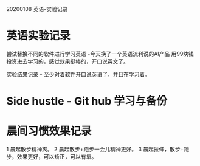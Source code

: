 
20200108 英语-实验记录

# 英语实验记录

尝试替换不同的软件进行学习英语 -今天换了一个英语流利说的AI产品 用99块钱投资进去学习的，感觉效果挺棒的，开口说英文了。 

实验结果记录 - 至少对着软件开口说英语了，并且在学习着。


# Side hustle - Git hub 学习与备份 

# 晨间习惯效果记录

1 晨起散步精神爽。 
2 晨起散步+跑步一会儿精神更好。 
3 晨起拉伸，散步+跑步，效果更好，可以矫正，可以有氧。

